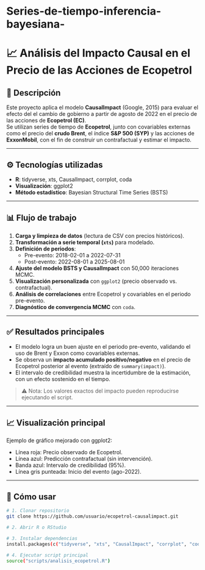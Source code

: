# Series-de-tiempo-inferencia-bayesiana-
# 📈 Análisis del Impacto Causal en el Precio de las Acciones de Ecopetrol  

## 📌 Descripción
Este proyecto aplica el modelo **CausalImpact** (Google, 2015) para evaluar el efecto del el cambio de gobierno a partir de agosto de 2022 en el precio de las acciones de **Ecopetrol (EC)**.  
Se utilizan series de tiempo de **Ecopetrol**, junto con covariables externas como el precio del **crudo Brent**, el índice **S&P 500 (SYP)** y las acciones de **ExxonMobil**, con el fin de construir un contrafactual y estimar el impacto.

---

## ⚙️ Tecnologías utilizadas
- **R**: tidyverse, xts, CausalImpact, corrplot, coda  
- **Visualización**: ggplot2  
- **Método estadístico**: Bayesian Structural Time Series (BSTS)  

---

## 📊 Flujo de trabajo
1. **Carga y limpieza de datos** (lectura de CSV con precios históricos).  
2. **Transformación a serie temporal (`xts`)** para modelado.  
3. **Definición de periodos**:  
   - Pre-evento: 2018-02-01 a 2022-07-31  
   - Post-evento: 2022-08-01 a 2025-08-01  
4. **Ajuste del modelo BSTS y CausalImpact** con 50,000 iteraciones MCMC.  
5. **Visualización personalizada** con `ggplot2` (precio observado vs. contrafactual).  
6. **Análisis de correlaciones** entre Ecopetrol y covariables en el periodo pre-evento.  
7. **Diagnóstico de convergencia MCMC** con `coda`.  

---

## ✅ Resultados principales
- El modelo logra un buen ajuste en el periodo pre-evento, validando el uso de Brent y Exxon como covariables externas.  
- Se observa un **impacto acumulado positivo/negativo** en el precio de Ecopetrol posterior al evento (extraído de `summary(impact)`).  
- El intervalo de credibilidad muestra la incertidumbre de la estimación, con un efecto sostenido en el tiempo.  

> ⚠️ Nota: Los valores exactos del impacto pueden reproducirse ejecutando el script.  

---

## 📈 Visualización principal
Ejemplo de gráfico mejorado con ggplot2:  

- Línea roja: Precio observado de Ecopetrol.  
- Línea azul: Predicción contrafactual (sin intervención).  
- Banda azul: Intervalo de credibilidad (95%).  
- Línea gris punteada: Inicio del evento (ago-2022).  

---

## 🚀 Cómo usar
```bash
# 1. Clonar repositorio
git clone https://github.com/usuario/ecopetrol-causalimpact.git

# 2. Abrir R o RStudio

# 3. Instalar dependencias
install.packages(c("tidyverse", "xts", "CausalImpact", "corrplot", "coda"))

# 4. Ejecutar script principal
source("scripts/analisis_ecopetrol.R")
